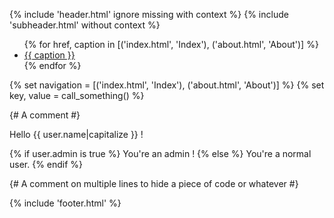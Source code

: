 {% include 'header.html' ignore missing with context %}
{% include 'subheader.html' without context %}

<ul>
{% for href, caption in [('index.html', 'Index'), ('about.html', 'About')] %}
  <li><a href="{{ href }}">{{ caption }}</a></li>
{% endfor %}
</ul>

{% set navigation = [('index.html', 'Index'), ('about.html', 'About')] %}
{% set key, value = call_something() %}

{# A comment #}

Hello {{ user.name|capitalize }} !

{% if user.admin is true %}
  <span>You're an admin !</span>
{% else %}
  <span>You're a normal user.</span>
{% endif %}

{# A comment on multiple lines
   to hide a piece of code or whatever #}

{% include 'footer.html' %}
